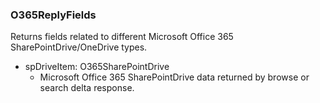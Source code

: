 ### O365ReplyFields
Returns fields related to different Microsoft Office 365 SharePointDrive/OneDrive types.

- spDriveItem: O365SharePointDrive
  - Microsoft Office 365 SharePointDrive data returned by browse or search delta response.
